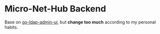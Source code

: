 # Micro-Net-Hub Backend

Base on [go-ldap-admin-ui](https://github.com/eryajf/go-ldap-admin-ui), but **change too much** according to my personal habits.
